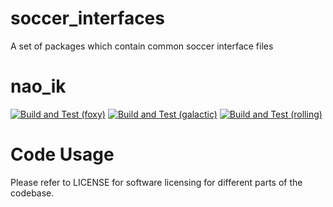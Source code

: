# soccer_interfaces
A set of packages which contain common soccer interface files


# nao_ik

[![Build and Test (foxy)](https://github.com/ros-sports/soccer_interfaces/actions/workflows/build_and_test_foxy.yaml/badge.svg)](https://github.com/ros-sports/soccer_interfaces/actions/workflows/build_and_test_foxy.yaml)
[![Build and Test (galactic)](https://github.com/ros-sports/soccer_interfaces/actions/workflows/build_and_test_galactic.yaml/badge.svg)](https://github.com/ros-sports/soccer_interfaces/actions/workflows/build_and_test_galactic.yaml)
[![Build and Test (rolling)](https://github.com/ros-sports/soccer_interfaces/actions/workflows/build_and_test_rolling.yaml/badge.svg)](https://github.com/ros-sports/soccer_interfaces/actions/workflows/build_and_test_rolling.yaml)

# Code Usage

Please refer to LICENSE for software licensing for different parts of the codebase.
